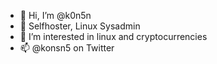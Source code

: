 - 👋 Hi, I’m @k0n5n
- 🐧 Selfhoster, Linux Sysadmin
- 👀 I’m interested in linux and cryptocurrencies
- 📫 @konsn5 on Twitter

<!---
k0n5n/k0n5n is a ✨ special ✨ repository because its `README.md` (this file) appears on your GitHub profile.
You can click the Preview link to take a look at your changes.
--->
